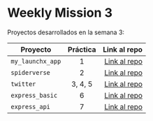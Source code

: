 # Weekly Mission 3

Proyectos desarrollados en la semana 3:

| Proyecto | Práctica | Link al repo |
| ------------- |:-------------:| -----:|
|`my_launchx_app`|1|[Link al repo](https://github.com/Karlabaltazar29/my_launchx_app)|
|`spiderverse`|2|[Link al repo](https://github.com/Karlabaltazar29/spiderverse)|
|`twitter`|3, 4, 5|[Link al repo](https://github.com/Karlabaltazar29/Twitter-)|
|`express_basic`|6|[Link al repo](https://github.com/LaunchX-InnovaccionVirtual/MissionNodeJS)|
|`express_api`|7|[Link al repo](https://github.com/LaunchX-InnovaccionVirtual/MissionNodeJS)|
